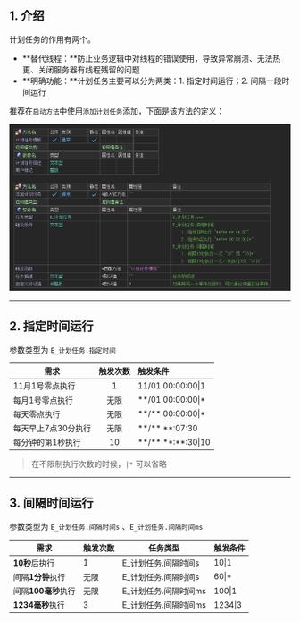 ## 1. 介绍

计划任务的作用有两个。

- **替代线程：**防止业务逻辑中对线程的错误使用，导致异常崩溃、无法热更、关闭服务器有线程残留的问题
- **明确功能：**计划任务主要可以分为两类：1. 指定时间运行；2. 间隔一段时间运行

推荐在`启动方法`中使用`添加计划任务`添加，下面是该方法的定义：

![image-20231011103123430](计划任务.assets/image-20231011103123430.png)

---

## 2. 指定时间运行

参数类型为 `E_计划任务.指定时间`

| 需求                | 触发次数 | 触发条件                   |
| ------------------- | :------: | :------------------------- |
| 11月1号零点执行     |    1     | 11/01 00:00:00\|1          |
| 每月1号零点执行     |   无限   | \*\*/01 00:00:00\|\*       |
| 每天零点执行        |   无限   | \*\*/\*\* 00:00:00\|\*     |
| 每天早上7点30分执行 |   无限   | \*\*/\*\* \*\*:07:30       |
| 每分钟的第1秒执行   |    10    | \*\*/\*\* \*\*:\*\*:30\|10 |

> 在不限制执行次数的时候，`|*` 可以省略

---

## 3. 间隔时间运行

参数类型为 `E_计划任务.间隔时间s` 、`E_计划任务.间隔时间ms`

| 需求                | 触发次数 | 任务类型              | 触发条件 |
| ------------------- | -------- | --------------------- | -------- |
| **10秒**后执行      | 1        | E_计划任务.间隔时间s  | 10\|1    |
| 间隔**1分钟**执行   | 无限     | E_计划任务.间隔时间s  | 60\|\*   |
| 间隔**100毫秒**执行 | 无限     | E_计划任务.间隔时间ms | 100\|1   |
| **1234毫秒**执行    | 3        | E_计划任务.间隔时间ms | 1234\|3  |